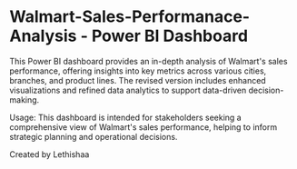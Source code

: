 # Walmart-Sales-Performanace-Analysis - Power BI Dashboard
This Power BI dashboard provides an in-depth analysis of Walmart's sales performance, offering insights into key metrics across various cities, branches, and product lines. The revised version includes enhanced visualizations and refined data analytics to support data-driven decision-making.

Usage:
This dashboard is intended for stakeholders seeking a comprehensive view of Walmart's sales performance, helping to inform strategic planning and operational decisions.

Created by Lethishaa
